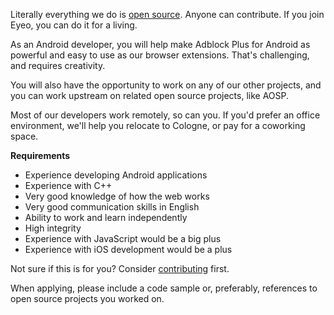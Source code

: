 <? include jobs/header ?>

Literally everything we do is [open source](https://hg.adblockplus.org). Anyone can contribute. If you join Eyeo, you can do it for a living.

As an Android developer, you will help make Adblock Plus for Android as powerful and easy to use as our browser extensions. That's challenging, and requires creativity.

You will also have the opportunity to work on any of our other projects, and you can work upstream on related open source projects, like AOSP.

Most of our developers work remotely, so can you. If you'd prefer an office environment, we'll help you relocate to Cologne, or pay for a coworking space.

**Requirements**

- Experience developing Android applications
- Experience with C++
- Very good knowledge of how the web works
- Very good communication skills in English
- Ability to work and learn independently
- High integrity
- Experience with JavaScript would be a big plus
- Experience with iOS development would be a plus

Not sure if this is for you? Consider [contributing](https://adblockplus.org/en/contribute-code) first.

When applying, please include a code sample or, preferably, references to open source projects you worked on.

<? include jobs/footer ?>
